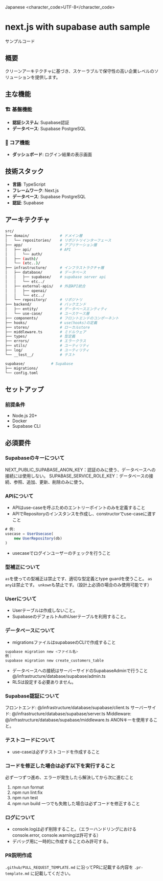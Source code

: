 <language>Japanese</language>
<character_code>UTF-8</character_code>

# next.js with supabase auth sample

サンプルコード

## 概要

クリーンアーキテクチャに基づき、スケーラブルで保守性の高い企業レベルのソリューションを提供します。

## 主な機能

### 🏗️ 基盤機能

- **認証システム**: Supabase認証
- **データベース**: Supabase PostgreSQL

### 🎯 コア機能

- **ダッシュボード**: ログイン結果の表示画面

## 技術スタック

- **言語**: TypeScript
- **フレームワーク**: Next.js
- **データベース**: Supabase PostgreSQL
- **認証**: Supabase

## アーキテクチャ

```bash
src/
├── domain/              # ドメイン層
│   └── repositories/    # リポジトリインターフェース
├── app/                 # アプリケーション層
│   ├── api/             # API
│   │   └── auth/
│   ├── (auth)/
│   └── (etc..)/
├── infrastructure/      # インフラストラクチャ層
│   ├── database/        # データベース
│   │   ├── supabase/    # supabase server api
│   │   └── etc../
│   ├── external-apis/   # 外部API統合
│   │   ├── openai/
│   │   └── etc../
│   └── repository/      # リポジトリ
├── backend/             # バックエンド
│   ├── entity/          # データベースエンティティ
│   └── use-case/        # ユースケース層
├── components/          # フロントエンドのコンポーネント
├── hooks/               # use(hooks)の定義
├── stores/              # ローカルstore
├── middleware.ts        # ミドルウェア
├── types/               # 型定義
├── errors/              # エラークラス
├── utils/               # ユーティリティ
├── log/                 # ユーティリティ
└── __test__/            # テスト
```

```bash
supabase/            # Supabase
├── migrations/
└── config.toml
```

## セットアップ

### 前提条件

- Node.js 20+
- Docker
- Supabase CLI

## 必須要件

### Supabaseのキーについて

NEXT_PUBLIC_SUPABASE_ANON_KEY：認証のみに使う、データベースへの接続には使用しない。
SUPABASE_SERVICE_ROLE_KEY：データベースの接続、参照、追加、更新、削除のみに使う。

### APIについて

- APIはuse-caseを呼ぶためのエントリーポイントのみを定義すること
- APIでRepositoryのインスタンスを作成し、constructorでuse-caseに渡すこと

```typescript
# 例:
usecase = UserUsecase(
    new UserRepository(db)
)
```

- usecaseでログインユーザーのチェックを行うこと

### 型補正について

`as`を使っての型補正は禁止です、適切な型定義とtype guardを使うこと。
`as any`は禁止です。
`unkown`も禁止です。（設計上必須の場合のみ使用可能です）

### Userについて

- Userテーブルは作成しないこと。
- SupabaseのデフォルトAuthUserテーブルを利用すること。

### データベースについて

- migrationsファイルはsupabaseのCLIで作成すること

```bash
supabase migration new <ファイル名>
例：
supabase migration new create_customers_table
```

- データベースへの接続はサーバーサイドのSupabaseAdminで行うこと
  @/infrastructure/database/supabase/admin.ts
- RLSは設定する必要ありません。

### Supabase認証について

フロントエンド: @/infrastructure/database/supabase/client.ts
サーバーサイド: @/infrastructure/database/supabase/server.ts
Middleware: @/infrastructure/database/supabase/middleware.ts
ANONキーを使用すること。

### テストコードについて

- use-caseは必ずテストコードを作成すること

### コードを修正した場合は必ず以下を実行すること

必ず一つずつ進め、エラーが発生したら解決してから次に進むこと

1. npm run format
2. npm run lint:fix
3. npm run test
4. npm run build
   一つでも失敗した場合は必ずコードを修正すること

### ログについて

- console.logは必ず削除すること。（エラーハンドリングにおけるconsole.error, console.warningは許可する）
- デバッグ用に一時的に作成することのみ許可する。

### PR説明作成

`.github/PULL_REQUEST_TEMPLATE.md` に沿ってPRに記載する内容を `.pr-template.md` に記載してください。

